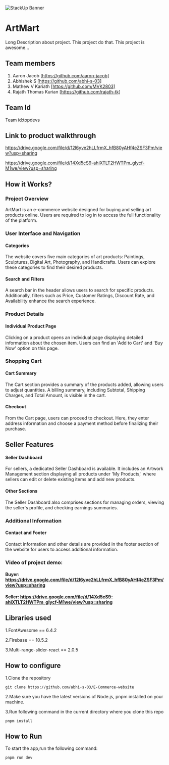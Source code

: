 ![StackUp Banner](https://tinkerhub.frappe.cloud/files/stackup%20banner.jpeg)
# ArtMart
Long Description about project. This project do that. This project is awesome...
## Team members
1. Aaron Jacob [https://github.com/aaron-jacob]
2. Abhishek S [https://github.com/abhi-s-03]
3. Mathew V Kariath [https://github.com/MVK2803]
4. Rajath Thomas Kurian [https://github.com/rajath-tk]
## Team Id
Team id:topdevs
## Link to product walkthrough
https://drive.google.com/file/d/12l6yve2hLLfrmX_hfB80yAHf4eZSF3Pm/view?usp=sharing

https://drive.google.com/file/d/14Xd5cS9-ahIXTLT2HWTPm_gIycf-M1we/view?usp=sharing
## How it Works?

### Project Overview
ArtMart is an e-commerce website designed for buying and selling art products online. Users are required to log in to access the full functionality of the platform.

### User Interface and Navigation
#### Categories
The website covers five main categories of art products: Paintings, Sculptures, Digital Art, Photography, and Handicrafts. Users can explore these categories to find their desired products.

#### Search and Filters
A search bar in the header allows users to search for specific products. Additionally, filters such as Price, Customer Ratings, Discount Rate, and Availability enhance the search experience.

### Product Details
#### Individual Product Page
Clicking on a product opens an individual page displaying detailed information about the chosen item. Users can find an 'Add to Cart' and 'Buy Now' option on this page.

### Shopping Cart
#### Cart Summary
The Cart section provides a summary of the products added, allowing users to adjust quantities. A billing summary, including Subtotal, Shipping Charges, and Total Amount, is visible in the cart.

#### Checkout
From the Cart page, users can proceed to checkout. Here, they enter address information and choose a payment method before finalizing their purchase.

## Seller Features
#### Seller Dashboard
For sellers, a dedicated Seller Dashboard is available. It includes an Artwork Management section displaying all products under 'My Products,' where sellers can edit or delete existing items and add new products.

#### Other Sections
The Seller Dashboard also comprises sections for managing orders, viewing the seller's profile, and checking earnings summaries.

### Additional Information
#### Contact and Footer
Contact information and other details are provided in the footer section of the website for users to access additional information.

### Video of project demo: 
#### Buyer: https://drive.google.com/file/d/12l6yve2hLLfrmX_hfB80yAHf4eZSF3Pm/view?usp=sharing

#### Seller: https://drive.google.com/file/d/14Xd5cS9-ahIXTLT2HWTPm_gIycf-M1we/view?usp=sharing
## Libraries used
1.FontAwesome == 6.4.2

2.Firebase == 10.5.2

3.Multi-range-slider-react == 2.0.5

## How to configure
1.Clone the repository
``````
git clone https://github.com/abhi-s-03/E-Commerce-website
``````
2.Make sure you have the latest versions of Node.js, pnpm installed on your machine.

3.Run following command in the current directory where you clone this repo
 ``````
 pnpm install
 ``````
## How to Run
To start the app,run the following command:
``````
pnpm run dev
``````
